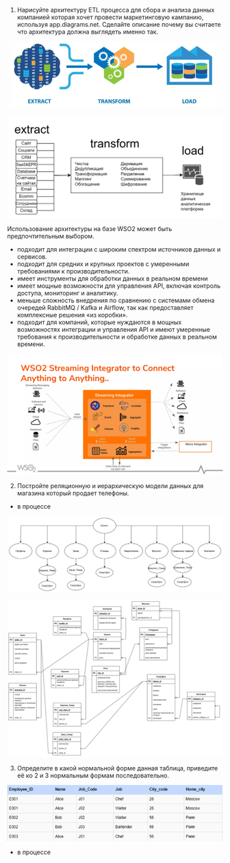 1. Нарисуйте архитектуру ETL процесса для сбора и анализа данных компанией которая хочет провести маркетинговую кампанию, используя app.diagrams.net. Сделайте описание почему вы считаете что архитектура должна выглядеть именно так.

![](.hw_1_images/e0fedb0c.png)

![](.hw_1_images/a127bf54.png)

Использование архитектуры на базе WSO2 может быть предпочтительным выбором.
- подходит для интеграции с широким спектром источников данных и сервисов.
- подходит для средних и крупных проектов с умеренными требованиями к производительности.
- имеет инструменты для обработки данных в реальном времени
- имеет мощные возможности для управления API, включая контроль доступа, мониторинг и аналитику.
- меньше сложность внедрения по сравнению c системами обмена очередей RabbitMQ / Kafka и Airflow, так как предоставляет комплексные решения «из коробки».
- подходит для компаний, которые нуждаются в мощных возможностях интеграции и управления API и имеют умеренные требования к производительности и обработке данных в реальном времени.

![](.hw_1_images/99f1309e.png)


2. Постройте реляционную и иерархическую модели данных для магазина который продает телефоны.

- в процессе

![](.hw_1_images/db14cb9b.png)

![](.hw_1_images/d4538bb2.png)

3. Определите в какой нормальной форме данная таблица, приведите её ко 2 и 3 нормальным формам последовательно.

![](.hw_1_images/40922459.png)

- в процессе
